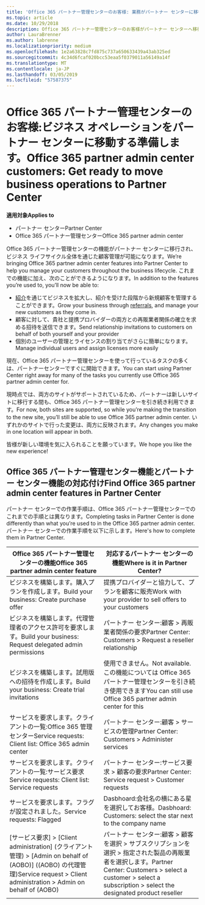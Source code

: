 ```yaml
---
title: 'Office 365 パートナー管理センターのお客様: 業務がパートナー センターに移行します | パートナー センター'
ms.topic: article
ms.date: 10/29/2018
description: Office 365 パートナー管理センターのお客様がパートナー センターへ移行する際の主な考慮事項
author: LauraBrenner
ms.author: labrenne
ms.localizationpriority: medium
ms.openlocfilehash: 1e2a63828c7fd875c737a650633439a43ab325ed
ms.sourcegitcommit: 4c34d6fcaf020bcc53eaa5f0379011a56149a14f
ms.translationtype: MT
ms.contentlocale: ja-JP
ms.lasthandoff: 03/05/2019
ms.locfileid: "57587375"
---
```

# <a name="office-365-partner-admin-center-customers-get-ready-to-move-business-operations-to-partner-center"></a><span data-ttu-id="af8d3-103">Office 365 パートナー管理センターのお客様:ビジネス オペレーションをパートナー センターに移動する準備します。</span><span class="sxs-lookup"><span data-stu-id="af8d3-103">Office 365 partner admin center customers: Get ready to move business operations to Partner Center</span></span>

<span data-ttu-id="af8d3-104">**適用対象**</span><span class="sxs-lookup"><span data-stu-id="af8d3-104">**Applies to**</span></span> 

- <span data-ttu-id="af8d3-105">パートナー センター</span><span class="sxs-lookup"><span data-stu-id="af8d3-105">Partner Center</span></span>
- <span data-ttu-id="af8d3-106">Office 365 パートナー管理センター</span><span class="sxs-lookup"><span data-stu-id="af8d3-106">Office 365 partner admin center</span></span>

<span data-ttu-id="af8d3-107">Office 365 パートナー管理センターの機能がパートナー センターに移行され、ビジネス ライフサイクル全体を通じた顧客管理が可能になります。</span><span class="sxs-lookup"><span data-stu-id="af8d3-107">We’re bringing Office 365 partner admin center features into Partner Center to help you manage your customers throughout the business lifecycle.</span></span> <span data-ttu-id="af8d3-108">これまでの機能に加え、次のことができるようになります。</span><span class="sxs-lookup"><span data-stu-id="af8d3-108">In addition to the features you’re used to, you’ll now be able to:</span></span> 

*  <span data-ttu-id="af8d3-109">[紹介](referrals.md)を通じてビジネスを拡大し、紹介を受けた段階から新規顧客を管理することができます。</span><span class="sxs-lookup"><span data-stu-id="af8d3-109">Grow your business through [referrals](referrals.md), and manage your new customers as they come in.</span></span>
*  <span data-ttu-id="af8d3-110">顧客に対して、貴社と提携プロバイダーの両方との再販業者関係の確立を求める招待を送信できます。</span><span class="sxs-lookup"><span data-stu-id="af8d3-110">Send relationship invitations to customers on behalf of both yourself and your provider</span></span>
*  <span data-ttu-id="af8d3-111">個別のユーザーの管理とライセンスの割り当てがさらに簡単になります。</span><span class="sxs-lookup"><span data-stu-id="af8d3-111">Manage individual users and assign licenses more easily</span></span>

<span data-ttu-id="af8d3-112">現在、Office 365 パートナー管理センターを使って行っているタスクの多くは、パートナーセンターですぐに開始できます。</span><span class="sxs-lookup"><span data-stu-id="af8d3-112">You can start using Partner Center right away for many of the tasks you currently use Office 365 partner admin center for.</span></span> 

<span data-ttu-id="af8d3-113">現時点では、両方のサイトがサポートされているため、パートナーは新しいサイトに移行する間も、Office 365 パートナー管理センターを引き続き利用できます。</span><span class="sxs-lookup"><span data-stu-id="af8d3-113">For now, both sites are supported, so while you’re making the transition to the new site, you’ll still be able to use Office 365 partner admin center.</span></span> <span data-ttu-id="af8d3-114">いずれかのサイトで行った変更は、両方に反映されます。</span><span class="sxs-lookup"><span data-stu-id="af8d3-114">Any changes you make in one location will appear in both.</span></span>

<span data-ttu-id="af8d3-115">皆様が新しい環境を気に入られることを願っています。</span><span class="sxs-lookup"><span data-stu-id="af8d3-115">We hope you like the new experience!</span></span>

## <a name="find-office-365-partner-admin-center-features-in-partner-center"></a><span data-ttu-id="af8d3-116">Office 365 パートナー管理センター機能とパートナー センター機能の対応付け</span><span class="sxs-lookup"><span data-stu-id="af8d3-116">Find Office 365 partner admin center features in Partner Center</span></span>

<span data-ttu-id="af8d3-117">パートナー センターでの作業手順は、Office 365 パートナー管理センターでのこれまでの手順とは異なります。</span><span class="sxs-lookup"><span data-stu-id="af8d3-117">Completing tasks in Partner Center is done differently than what you’re used to in the Office 365 partner admin center.</span></span> <span data-ttu-id="af8d3-118">パートナー センターでの作業手順を以下に示します。</span><span class="sxs-lookup"><span data-stu-id="af8d3-118">Here's how to complete them in Partner Center.</span></span>

| <span data-ttu-id="af8d3-119">Office 365 パートナー管理センターの機能</span><span class="sxs-lookup"><span data-stu-id="af8d3-119">Office 365 partner admin center feature</span></span>                       | <span data-ttu-id="af8d3-120">対応するパートナー センターの機能</span><span class="sxs-lookup"><span data-stu-id="af8d3-120">Where is it in Partner Center?</span></span> | 
|   -----------------------------------------------  | -------------- |
| <span data-ttu-id="af8d3-121">ビジネスを構築します。購入プランを作成します。</span><span class="sxs-lookup"><span data-stu-id="af8d3-121">Build your business: Create purchase offer</span></span> | <span data-ttu-id="af8d3-122">提携プロバイダーと協力して、プランを顧客に販売</span><span class="sxs-lookup"><span data-stu-id="af8d3-122">Work with your provider to sell offers to your customers</span></span> |
| <span data-ttu-id="af8d3-123">ビジネスを構築します。代理管理者のアクセス許可を要求します。</span><span class="sxs-lookup"><span data-stu-id="af8d3-123">Build your business: Request delegated admin permissions</span></span> | <span data-ttu-id="af8d3-124">パートナー センター:顧客 > 再販業者関係の要求</span><span class="sxs-lookup"><span data-stu-id="af8d3-124">Partner Center: Customers > Request a reseller relationship</span></span> |
| <span data-ttu-id="af8d3-125">ビジネスを構築します。試用版への招待を作成します。</span><span class="sxs-lookup"><span data-stu-id="af8d3-125">Build your business: Create trial invitations</span></span> | <span data-ttu-id="af8d3-126">使用できません。</span><span class="sxs-lookup"><span data-stu-id="af8d3-126">Not available.</span></span> <span data-ttu-id="af8d3-127">この機能については Office 365 パートナー管理センターを引き続き使用できます</span><span class="sxs-lookup"><span data-stu-id="af8d3-127">You can still use Office 365 partner admin center for this</span></span> |
| <span data-ttu-id="af8d3-128">サービスを要求します。クライアントの一覧:Office 365 管理センター</span><span class="sxs-lookup"><span data-stu-id="af8d3-128">Service requests: Client list: Office 365 admin center</span></span> | <span data-ttu-id="af8d3-129">パートナー センター:顧客 > サービスの管理</span><span class="sxs-lookup"><span data-stu-id="af8d3-129">Partner Center: Customers > Administer services</span></span> |
| <span data-ttu-id="af8d3-130">サービスを要求します。クライアントの一覧:サービス要求</span><span class="sxs-lookup"><span data-stu-id="af8d3-130">Service requests: Client list: Service requests</span></span> | <span data-ttu-id="af8d3-131">パートナー センター:サービス要求 > 顧客の要求</span><span class="sxs-lookup"><span data-stu-id="af8d3-131">Partner Center: Service request > Customer requests</span></span> |
| <span data-ttu-id="af8d3-132">サービスを要求します。フラグが設定されました。</span><span class="sxs-lookup"><span data-stu-id="af8d3-132">Service requests: Flagged</span></span> | <span data-ttu-id="af8d3-133">Dasbhoard:会社名の横にある星を選択してお客様。</span><span class="sxs-lookup"><span data-stu-id="af8d3-133">Dasbhoard: Customers: select the star next to the company name</span></span> |
| <span data-ttu-id="af8d3-134">[サービス要求] > [Client administration] (クライアント管理) > [Admin on behalf of (AOBO)] ((AOBO) の代理管理)</span><span class="sxs-lookup"><span data-stu-id="af8d3-134">Service request > Client administration > Admin on behalf of (AOBO)</span></span> | <span data-ttu-id="af8d3-135">パートナー センター:顧客 > 顧客を選択 > サブスクリプションを選択 > 指定された製品の再販業者を選択します。</span><span class="sxs-lookup"><span data-stu-id="af8d3-135">Partner Center: Customers > select a customer > select a subscription > select the designated product reseller</span></span> |

